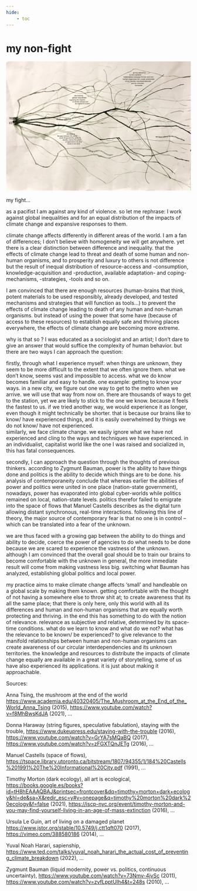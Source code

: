 ```yaml
---
hide:
    - toc
---
```


# my non-fight

![](images/myfight/poster.jpg)

my fight...

as a pacifist I am against any kind of violence.
so let me rephrase: I work against global inequalities and for an equal distribution of the impacts of climate change and expansive responses to them.

climate change affects differently in different areas of the world. I am a fan of differences; I don’t believe with homogeneity we will get anywhere. yet there is a clear distinction between difference and inequality. that the effects of climate change lead to threat and death of some human and non-human organisms, and to prosperity and luxury to others is not difference but the result of inequal distribution of resource-access and -consumption, knowledge-acquisition and -production, available adaptation- and coping-mechanisms, -strategies, -tools and so on.

I am convinced that there are enough resources (human-brains that think, potent materials to be used responsibly, already developed, and tested mechanisms and strategies that will function as tools…) to prevent the effects of climate change leading to death of any human and non-human organisms. but instead of using the power that some have (because of access to these resources) to establish equally safe and thriving places everywhere, the effects of climate change are becoming more extreme.

why is that so ?  I was educated as a sociologist and an artist; I don’t dare to give an answer that would suffice the complexity of human behavior.
but there are two ways I can approach the question:

firstly, through what I experience myself: when things are unknown, they seem to be more difficult to the extent that we often ignore them. what we don’t know, seems vast and impossible to access. what we do know becomes familiar and easy to handle. one example: getting to know your ways. in a new city, we figure out one way to get to the metro when we arrive. we will use that way from now on. there are thousands of ways to get to the station, yet we are likely to stick to the one we know. because it feels the fastest to us. if we tried another way, we would experience it as longer, even though it might technically be shorter. that is because our brains like to know/ have experienced things, and it is easily overwhelmed by things we do not know/ have not experienced.  
similarly, we face climate change. we easily ignore what we have not experienced and cling to the ways and techniques we have experienced. in an individualist, capitalist world like the one I was raised and socialized in, this has fatal consequences.

secondly, I can approach the question through the thoughts of previous thinkers. according to Zygmunt Bauman, power is the ability to have things done and politics is the ability to decide which things are to be done. his analysis of contemporaneity conclude that whereas earlier the abilities of power and politics were united in one place (nation-state government), nowadays, power has evaporated into global cyber-worlds while politics remained on local, nation-state levels. politics therefor failed to emigrate into the space of flows that Manuel Castells describes as the digital turn allowing distant synchronous, real-time interactions.
following this line of theory, the major source of contemporary fear is that no one is in control – which can be translated into a fear of the unknown.

we are thus faced with a growing gap between the ability to do things and ability to decide, coerce the power of agencies to do what needs to be done because we are scared to experience the vastness of the unknown. although I am convinced that the overall goal should be to train our brains to become comfortable with the unknown in general, the more immediate result will come from making vastness less big. switching what Bauman has analyzed, establishing global politics and local power.

my practice aims to make climate change affects ‘small’ and handleable on a global scale by making them known. getting comfortable with the thought of not having a somewhere else to throw shit at; to create awareness that its all the same place; that there is only here, only this world with all its differences and human and non-human organisms that are equally worth protecting and thriving.
in the end this has something to do with the notion of relevance. relevance as subjective and relative, determined by its space-time conditions. what do we learn to know and what do we not? what has the relevance to be known/ be experienced? to give relevance to the manifold relationships between human and non-human organisms can create awareness of our circular interdependencies and its unknown territories. the knowledge and resources to distribute the impacts of climate change equally are available in a great variety of storytelling, some of us have also experienced its applications. it is just about making it approachable.


Sources:

Anna Tsing, the mushroom at the end of the world https://www.academia.edu/40320405/The_Mushroom_at_the_End_of_the_World_Anna_Tsing (2015), https://www.youtube.com/watch?v=f8MhBwsKdJA (2021), ...

Donna Haraway (string figures, speculative fabulation), staying with the trouble,  https://www.dukeupress.edu/staying-with-the-trouble (2016), https://www.youtube.com/watch?v=GrYA7sMQaBQ (2017), https://www.youtube.com/watch?v=zFGXTQnJETg (2016), ...

Manuel Castells (space of flows), https://tspace.library.utoronto.ca/bitstream/1807/94355/1/184%20Castells%201991%20The%20Informational%20City.pdf (1991), ...

Timothy Morton (dark ecology), all art is ecological, https://books.google.es/books?id=tH8hEAAAQBAJ&printsec=frontcover&dq=timothy+morton+dark+ecology&hl=de&sa=X&redir_esc=y#v=onepage&q=timothy%20morton%20dark%20ecology&f=false (2021), https://iscp-nyc.org/event/timothy-morton-and-you-may-find-yourself-living-in-an-age-of-mass-extinction (2016), ...

Ursula Le Guin, art of living on a damaged planet https://www.jstor.org/stable/10.5749/j.ctt1qft070 (2017), https://vimeo.com/388580186 (2014), ...

Yuval Noah Harari, sapienship, https://www.ted.com/talks/yuval_noah_harari_the_actual_cost_of_preventing_climate_breakdown (2022), ...

Zygmunt Bauman (liquid modernity, power vs. politics, continuous uncertainty), https://www.youtube.com/watch?v=73Nmv-4jvSc (2011), https://www.youtube.com/watch?v=zvfLpptUIh4&t=248s (2010), ...
